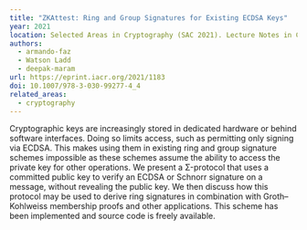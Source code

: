 ```yaml
---
title: "ZKAttest: Ring and Group Signatures for Existing ECDSA Keys"
year: 2021
location: Selected Areas in Cryptography (SAC 2021). Lecture Notes in Computer Science, vol 13203, Springer, Cham.
authors:
  - armando-faz
  - Watson Ladd
  - deepak-maram
url: https://eprint.iacr.org/2021/1183
doi: 10.1007/978-3-030-99277-4_4
related_areas:
  - cryptography
---
```


Cryptographic keys are increasingly stored in dedicated hardware or behind software interfaces. Doing so limits access, such as permitting only signing via ECDSA. This makes using them in existing ring and group signature schemes impossible as these schemes assume the ability to access the private key for other operations. We present a Σ-protocol that uses a committed public key to verify an ECDSA or Schnorr signature on a message, without revealing the public key. We then discuss how this protocol may be used to derive ring signatures in combination with Groth–Kohlweiss membership proofs and other applications. This scheme has been implemented and source code is freely available.

